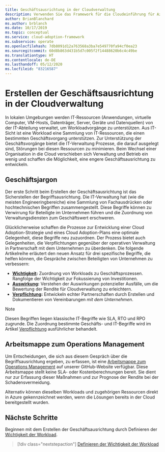 ```yaml
---
title: Geschäftsausrichtung in der Cloudverwaltung
description: Verwenden Sie das Framework für die Cloudeinführung für Azure, um zu erfahren, wie Sie Ihre Cloudvorgänge besser verwalten und eine engere Geschäftsausrichtung entwickeln können.
author: BrianBlanchard
ms.author: brblanch
ms.date: 10/17/2019
ms.topic: conceptual
ms.service: cloud-adoption-framework
ms.subservice: operate
ms.openlocfilehash: 7db8091d12a763568a3ba7e549770fa94cf0ea23
ms.sourcegitcommit: 60d8b863d431b5d7c005f2f14488620b6c4c49be
ms.translationtype: HT
ms.contentlocale: de-DE
ms.lasthandoff: 05/12/2020
ms.locfileid: "83216587"
---
```

# <a name="create-business-alignment-in-cloud-management"></a>Erstellen der Geschäftsausrichtung in der Cloudverwaltung

In lokalen Umgebungen werden IT-Ressourcen (Anwendungen, virtuelle Computer, VM-Hosts, Datenträger, Server, Geräte und Datenquellen) von der IT-Abteilung verwaltet, um Workloadvorgänge zu unterstützen. Aus IT-Sicht ist eine Workload eine Sammlung von IT-Ressourcen, die einen bestimmten Geschäftsvorgang unterstützen. Zur Unterstützung der Geschäftsvorgänge bietet die IT-Verwaltung Prozesse, die darauf ausgelegt sind, Störungen bei diesen Ressourcen zu minimieren. Beim Wechsel einer Organisation in die Cloud verschieben sich Verwaltung und Betrieb ein wenig und schaffen die Möglichkeit, eine engere Geschäftsausrichtung zu entwickeln.

## <a name="business-vernacular"></a>Geschäftsjargon

Der erste Schritt beim Erstellen der Geschäftsausrichtung ist das Sicherstellen der Begriffsausrichtung. Die IT-Verwaltung hat (wie die meisten Engineeringbereiche) eine Sammlung von Fachausdrücken oder hochtechnischen Begriffen zusammengestellt. Diese Begriffe können zu Verwirrung für Beteiligte im Unternehmen führen und die Zuordnung von Verwaltungsdiensten zum Geschäftswert erschweren.

Glücklicherweise schaffen die Prozesse zur Entwicklung einer Cloud Adoption-Strategie und eines Cloud Adoption-Plans eine optimale Gelegenheit, diese Begriffe neu zuzuordnen. Der Prozess bietet auch Gelegenheiten, die Verpflichtungen gegenüber der operativen Verwaltung in Partnerschaft mit dem Unternehmen zu überdenken. Die folgende Artikelreihe erläutert den neuen Ansatz für drei spezifische Begriffe, die helfen können, die Gespräche zwischen Beteiligten von Unternehmen zu verbessern:

- **[Wichtigkeit](./criticality.md):** Zuordnung von Workloads zu Geschäftsprozessen. Rangfolge der Wichtigkeit zur Fokussierung von Investitionen.
- **[Auswirkung](./impact.md):** Verstehen der Auswirkungen potenzieller Ausfälle, um die Bewertung der Rendite für Cloudverwaltung zu erleichtern.
- **[Verpflichtung](./commitment.md):** Entwickeln echter Partnerschaften durch Erstellen und Dokumentieren von Vereinbarungen _mit dem Unternehmen_.

> [!NOTE]
> Diesen Begriffen liegen klassische IT-Begriffe wie SLA, RTO und RPO zugrunde. Die Zuordnung bestimmte Geschäfts- und IT-Begriffe wird im Artikel [Verpflichtung](./commitment.md) ausführlicher behandelt.

## <a name="operations-management-workbook"></a>Arbeitsmappe zum Operations Management

Um Entscheidungen, die sich aus diesem Gespräch über die Begriffsausrichtung ergeben, zu erfassen, ist eine [Arbeitsmappe zum Operations Management](https://raw.githubusercontent.com/microsoft/CloudAdoptionFramework/master/manage/opsmanagementworkbook.xlsx) auf unserer GitHub-Website verfügbar. Diese Arbeitsmappe stellt keine SLA- oder Kostenberechnungen bereit. Sie dient nur zur Erfassung dieser Maßnahmen und zur Prognose der Rendite bei der Schadensvermeidung.

Alternativ können dieselben Workloads und zugehörigen Ressourcen direkt in Azure gekennzeichnet werden, wenn die Lösungen bereits in der Cloud bereitgestellt wurden.

## <a name="next-steps"></a>Nächste Schritte

Beginnen mit dem Erstellen der Geschäftsausrichtung durch Definieren der [Wichtigkeit der Workload](./criticality.md).

> [!div class="nextstepaction"]
> [Definieren der Wichtigkeit der Workload](./criticality.md)
